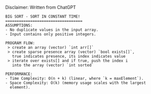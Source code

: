 Disclaimer: Written from ChatGPT 

    BIG SORT - SORT IN CONSTANT TIME! 
    ==================================
    ASSUMPTIONS:
    - No duplicate values in the input array.
    - Input contains only positive integers.

    PROGRAM FLOW:
     > create an array (vector) `int arr[]`
     > create sparse presence array (vector) `bool exists[]`, 
       true indicates presence, its index indicates value
     > iterate over exists[] and if true, push the index i 
       into the array (vector) `int sorted`

    PERFORMANCE:
    - Time Complexity: O(n + k) (linear, where `k = maxElement`).
    - Space Complexity: O(k) (memory usage scales with the largest 
      element).
